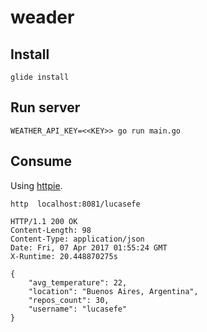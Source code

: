 # weader 

## Install

```
glide install
```

## Run server 

```
WEATHER_API_KEY=<<KEY>> go run main.go
```

## Consume

Using [httpie](https://github.com/jakubroztocil/httpie).

```
http  localhost:8081/lucasefe
```


```
HTTP/1.1 200 OK
Content-Length: 98
Content-Type: application/json
Date: Fri, 07 Apr 2017 01:55:24 GMT
X-Runtime: 20.448870275s

{
    "avg_temperature": 22,
    "location": "Buenos Aires, Argentina",
    "repos_count": 30,
    "username": "lucasefe"
}
```
